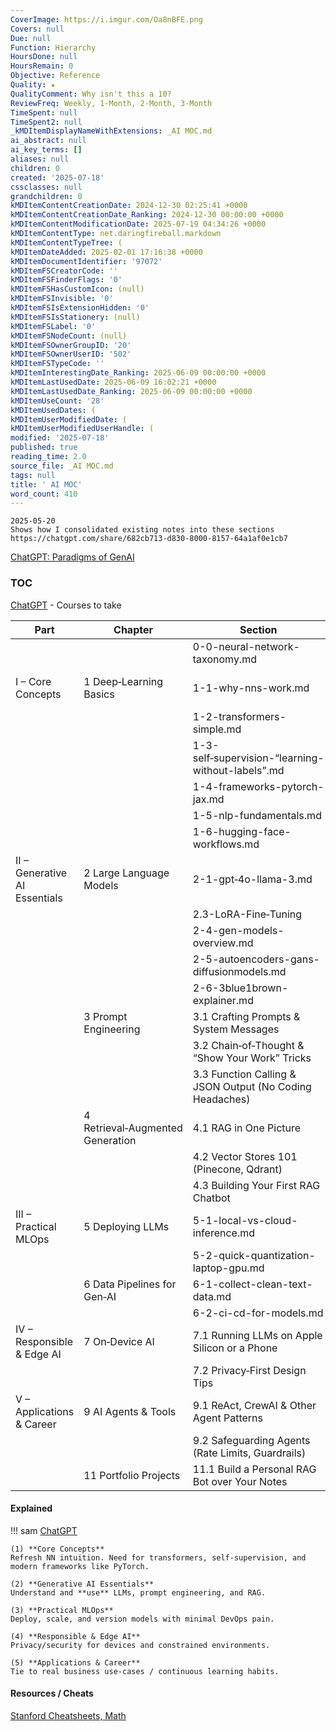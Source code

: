 ```yaml
---
CoverImage: https://i.imgur.com/Oa8nBFE.png
Covers: null
Due: null
Function: Hierarchy
HoursDone: null
HoursRemain: 0
Objective: Reference
Quality: ★
QualityComment: Why isn't this a 10?
ReviewFreq: Weekly, 1-Month, 2-Month, 3-Month
TimeSpent: null
TimeSpent2: null
_kMDItemDisplayNameWithExtensions: _AI MOC.md
ai_abstract: null
ai_key_terms: []
aliases: null
children: 0
created: '2025-07-18'
cssclasses: null
grandchildren: 0
kMDItemContentCreationDate: 2024-12-30 02:25:41 +0000
kMDItemContentCreationDate_Ranking: 2024-12-30 00:00:00 +0000
kMDItemContentModificationDate: 2025-07-19 04:34:26 +0000
kMDItemContentType: net.daringfireball.markdown
kMDItemContentTypeTree: (
kMDItemDateAdded: 2025-02-01 17:16:38 +0000
kMDItemDocumentIdentifier: '97072'
kMDItemFSCreatorCode: ''
kMDItemFSFinderFlags: '0'
kMDItemFSHasCustomIcon: (null)
kMDItemFSInvisible: '0'
kMDItemFSIsExtensionHidden: '0'
kMDItemFSIsStationery: (null)
kMDItemFSLabel: '0'
kMDItemFSNodeCount: (null)
kMDItemFSOwnerGroupID: '20'
kMDItemFSOwnerUserID: '502'
kMDItemFSTypeCode: ''
kMDItemInterestingDate_Ranking: 2025-06-09 00:00:00 +0000
kMDItemLastUsedDate: 2025-06-09 16:02:21 +0000
kMDItemLastUsedDate_Ranking: 2025-06-09 00:00:00 +0000
kMDItemUseCount: '28'
kMDItemUsedDates: (
kMDItemUserModifiedDate: (
kMDItemUserModifiedUserHandle: (
modified: '2025-07-18'
published: true
reading_time: 2.0
source_file: _AI MOC.md
tags: null
title: ' AI MOC'
word_count: 410
---
```


```
2025-05-20
Shows how I consolidated existing notes into these sections
https://chatgpt.com/share/682cb713-d830-8000-8157-64a1af0e1cb7
```


[ChatGPT: Paradigms of GenAI](https://chatgpt.com/share/6856dd7e-0258-8000-9d5b-caeccbb2b895)


### TOC
[ChatGPT](https://chatgpt.com/share/687282c3-e5f4-8000-992e-1998a0cceccd) - Courses to take

| Part                          | Chapter                          | Section                                                  | Covers                              |
| ----------------------------- | -------------------------------- | -------------------------------------------------------- | ----------------------------------- |
|                               |                                  | 0-0-neural-network-taxonomy.md                          | 10 classes of NNs                   |
| I – Core Concepts             | 1 Deep‑Learning Basics           | 1-1-why-nns-work.md                                     | What they are, layers, optimization |
|                               |                                  | 1-2-transformers-simple.md                              | From seq to attention               |
|                               |                                  | 1-3-self‑supervision-“learning-without-labels”.md       | Mask and predict                    |
|                               |                                  | 1-4-frameworks-pytorch-jax.md                           | -                                   |
|                               |                                  | 1-5-nlp-fundamentals.md                                 | HuggingFace                         |
|                               |                                  | 1-6-hugging-face-workflows.md                           | HuggingFace                         |
| II – Generative AI Essentials | 2 Large Language Models          | 2-1-gpt‑4o-llama-3.md                                   |                                     |
|                               |                                  | 2.3-LoRA-Fine‑Tuning                                     |                                     |
|                               |                                  | 2-4-gen-models-overview.md                              |                                     |
|                               |                                  | 2-5-autoencoders-gans-diffusionmodels.md                |                                     |
|                               |                                  | 2-6-3blue1brown-explainer.md                            |                                     |
|                               | 3 Prompt Engineering             | 3.1 Crafting Prompts & System Messages                   |                                     |
|                               |                                  | 3.2 Chain‑of‑Thought & “Show Your Work” Tricks           |                                     |
|                               |                                  | 3.3 Function Calling & JSON Output (No Coding Headaches) |                                     |
|                               | 4 Retrieval‑Augmented Generation | 4.1 RAG in One Picture                                   |                                     |
|                               |                                  | 4.2 Vector Stores 101 (Pinecone, Qdrant)                 |                                     |
|                               |                                  | 4.3 Building Your First RAG Chatbot                      |                                     |
| III – Practical MLOps         | 5 Deploying LLMs                 | 5-1-local-vs-cloud-inference.md                         |                                     |
|                               |                                  | 5-2-quick-quantization-laptop-gpu.md                    |                                     |
|                               | 6 Data Pipelines for Gen‑AI      | 6-1-collect-clean-text-data.md                          |                                     |
|                               |                                  | 6-2-ci-cd-for-models.md                                 |                                     |
| IV – Responsible & Edge AI    | 7 On‑Device AI                   | 7.1 Running LLMs on Apple Silicon or a Phone             |                                     |
|                               |                                  | 7.2 Privacy‑First Design Tips                            |                                     |
| V – Applications & Career     | 9 AI Agents & Tools              | 9.1 ReAct, CrewAI & Other Agent Patterns                 |                                     |
|                               |                                  | 9.2 Safeguarding Agents (Rate Limits, Guardrails)        |                                     |
|                               | 11 Portfolio Projects            | 11.1 Build a Personal RAG Bot over Your Notes            |                                     |

#### Explained

!!! sam
    [ChatGPT](https://chatgpt.com/share/6817848d-fc2c-8000-acc3-e7610850caeb)

    (1) **Core Concepts**
    Refresh NN intuition. Need for transformers, self‑supervision, and modern frameworks like PyTorch.

    (2) **Generative AI Essentials**
    Understand and **use** LLMs, prompt engineering, and RAG.  

    (3) **Practical MLOps**
    Deploy, scale, and version models with minimal DevOps pain.  

    (4) **Responsible & Edge AI**
    Privacy/security for devices and constrained environments.

    (5) **Applications & Career**
    Tie to real business use‑cases / continuous learning habits.


#### Resources / Cheats

[Stanford Cheatsheets, Math](https://stanford.edu/~shervine/teaching/cs-221/)